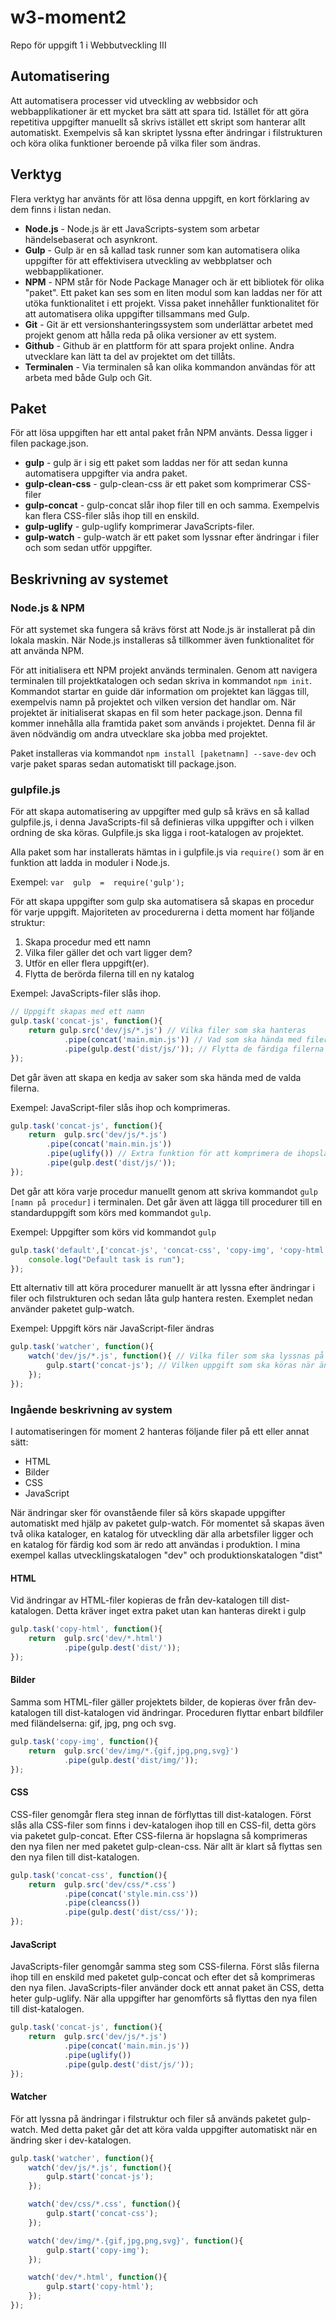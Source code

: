 # w3-moment2
Repo för uppgift 1 i Webbutveckling III

## Automatisering
Att automatisera processer vid utveckling av webbsidor och webbapplikationer är ett mycket bra sätt att spara tid. Istället för att göra repetitiva uppgifter manuellt så skrivs istället ett skript som hanterar allt automatiskt.
Exempelvis så kan skriptet lyssna efter ändringar i filstrukturen och köra olika funktioner beroende på vilka filer som ändras.
## Verktyg
Flera verktyg har använts för att lösa denna uppgift, en kort förklaring av dem finns i listan nedan.
* **Node.js** - Node.js är ett JavaScripts-system som arbetar händelsebaserat och asynkront.
* **Gulp** - Gulp är en så kallad task runner som kan automatisera olika uppgifter för att effektivisera utveckling av webbplatser och webbapplikationer.
* **NPM** - NPM står för Node Package Manager och är ett bibliotek för olika "paket". Ett paket kan ses som en liten modul som kan laddas ner för att utöka funktionalitet i ett projekt. Vissa paket innehåller funktionalitet för att automatisera olika uppgifter tillsammans med Gulp.
* **Git** - Git är ett versionshanteringssystem som underlättar arbetet med projekt genom att hålla reda på olika versioner av ett system.
* **Github** - Github är en plattform för att spara projekt online. Andra utvecklare kan lätt ta del av projektet om det tillåts.
* **Terminalen** - Via terminalen så kan olika kommandon användas för att arbeta med både Gulp och Git. 
## Paket
För att lösa uppgiften har ett antal paket från NPM använts. Dessa ligger i filen package.json.
* **gulp** - gulp är i sig ett paket som laddas ner för att sedan kunna automatisera uppgifter via andra paket. 
* **gulp-clean-css** - gulp-clean-css är ett paket som komprimerar CSS-filer
* **gulp-concat** - gulp-concat slår ihop filer till en och samma. Exempelvis kan flera CSS-filer slås ihop till en enskild.
* **gulp-uglify** - gulp-uglify komprimerar JavaScripts-filer.
* **gulp-watch** - gulp-watch är ett paket som lyssnar efter ändringar i filer och som sedan utför uppgifter.
## Beskrivning av systemet

### Node.js & NPM
För att systemet ska fungera så krävs först att Node.js är installerat på din lokala maskin. När Node.js installeras så tillkommer även funktionalitet för att använda NPM.

För att initialisera ett NPM projekt används terminalen. Genom att navigera terminalen till projektkatalogen och sedan skriva in kommandot `npm init`. Kommandot startar en guide där information om projektet kan läggas till, exempelvis namn på projektet och vilken version det handlar om. När projektet är initialiserat skapas en fil som heter package.json. Denna fil kommer innehålla alla framtida paket som används i projektet. Denna fil är även nödvändig om andra utvecklare ska jobba med projektet.

Paket installeras via kommandot `npm install [paketnamn] --save-dev` och varje paket sparas sedan automatiskt till package.json. 

### gulpfile.js
För att skapa automatisering av uppgifter med gulp så krävs en så kallad gulpfile.js, i denna JavaScripts-fil så definieras vilka uppgifter och i vilken ordning de ska köras. Gulpfile.js ska ligga i root-katalogen av projektet. 

Alla paket som har installerats hämtas in i gulpfile.js via `require()` som är en funktion att ladda in moduler i Node.js. 

Exempel: `var  gulp  =  require('gulp');`

För att skapa uppgifter som gulp ska automatisera så skapas en procedur för varje uppgift. Majoriteten av procedurerna i detta moment har följande struktur:
1. Skapa procedur med ett namn
2. Vilka filer gäller det och vart ligger dem?
3. Utför en eller flera uppgift(er).
4. Flytta de berörda filerna till en ny katalog

Exempel:  JavaScripts-filer slås ihop.
``` javascript 
// Uppgift skapas med ett namn
gulp.task('concat-js', function(){
	return gulp.src('dev/js/*.js') // Vilka filer som ska hanteras
			.pipe(concat('main.min.js')) // Vad som ska hända med filerna
			.pipe(gulp.dest('dist/js/')); // Flytta de färdiga filerna till annan katalog
});
```
Det går även att skapa en kedja av saker som ska hända med de valda filerna.

Exempel: JavaScript-filer slås ihop och komprimeras.
``` javascript
gulp.task('concat-js', function(){
	return  gulp.src('dev/js/*.js') 
		.pipe(concat('main.min.js'))
		.pipe(uglify()) // Extra funktion för att komprimera de ihopslagna js-filerna
		.pipe(gulp.dest('dist/js/'));
});
```
Det går att köra varje procedur manuellt genom att skriva kommandot `gulp [namn på procedur]` i terminalen. Det går även att lägga till procedurer till en standarduppgift som körs med kommandot `gulp`. 

Exempel: Uppgifter som körs vid kommandot `gulp`
``` javascript 
gulp.task('default',['concat-js', 'concat-css', 'copy-img', 'copy-html', 'watcher'], function() {
	console.log("Default task is run");
});
```
Ett alternativ till att köra procedurer manuellt är att lyssna efter ändringar i filer och filstrukturen och sedan låta gulp hantera resten. Exemplet nedan använder paketet gulp-watch.

Exempel: Uppgift körs när JavaScript-filer ändras

``` javascript
gulp.task('watcher', function(){
	watch('dev/js/*.js', function(){ // Vilka filer som ska lyssnas på
		gulp.start('concat-js'); // Vilken uppgift som ska köras när ändring sker
	});
});
```

### Ingående beskrivning av system
I automatiseringen för moment 2 hanteras följande filer på ett eller annat sätt: 
* HTML
* Bilder
* CSS
* JavaScript

När ändringar sker för ovanstående filer så körs skapade uppgifter automatiskt med hjälp av paketet gulp-watch.  För momentet så skapas även två olika kataloger, en katalog för utveckling där alla arbetsfiler ligger och en katalog för färdig kod som är redo att användas i produktion. I mina exempel kallas utvecklingskatalogen "dev" och produktionskatalogen "dist"

#### HTML 
Vid ändringar av HTML-filer kopieras de från dev-katalogen till dist-katalogen. Detta kräver inget extra paket utan kan hanteras direkt i gulp
``` javascript 
gulp.task('copy-html', function(){
	return  gulp.src('dev/*.html') 
			.pipe(gulp.dest('dist/')); 
});
```

#### Bilder
Samma som HTML-filer gäller projektets bilder, de kopieras över från dev-katalogen till dist-katalogen vid ändringar. Proceduren flyttar enbart bildfiler med filändelserna: gif, jpg, png och svg.
``` javascript 
gulp.task('copy-img', function(){
	return  gulp.src('dev/img/*.{gif,jpg,png,svg}')
			.pipe(gulp.dest('dist/img/'));
});
```
#### CSS
CSS-filer genomgår flera steg innan de förflyttas till dist-katalogen. Först slås alla CSS-filer som finns i dev-katalogen ihop till en CSS-fil, detta görs via paketet gulp-concat. Efter CSS-filerna är hopslagna så komprimeras den nya filen ner med paketet gulp-clean-css. När allt är klart så flyttas sen den nya filen till dist-katalogen.

``` javascript
gulp.task('concat-css', function(){
	return  gulp.src('dev/css/*.css')
			.pipe(concat('style.min.css'))
			.pipe(cleancss())
			.pipe(gulp.dest('dist/css/')); 
});
```

#### JavaScript
JavaScripts-filer genomgår samma steg som CSS-filerna. Först slås filerna ihop till en enskild med paketet gulp-concat och efter det så komprimeras den nya filen. JavaScripts-filer använder dock ett annat paket än CSS, detta heter gulp-uglify. När alla uppgifter har genomförts så flyttas den nya filen till dist-katalogen.

``` javascript
gulp.task('concat-js', function(){
	return  gulp.src('dev/js/*.js')
			.pipe(concat('main.min.js'))
			.pipe(uglify())
			.pipe(gulp.dest('dist/js/'));
});
```
#### Watcher
För att lyssna på ändringar i filstruktur och filer så används paketet gulp-watch. Med detta paket går det att köra valda uppgifter automatiskt när en ändring sker i dev-katalogen.

``` javascript
gulp.task('watcher', function(){
	watch('dev/js/*.js', function(){
		gulp.start('concat-js');
	});

	watch('dev/css/*.css', function(){
		gulp.start('concat-css');
	});

	watch('dev/img/*.{gif,jpg,png,svg}', function(){
		gulp.start('copy-img');
	});

	watch('dev/*.html', function(){
		gulp.start('copy-html');
	});
});
```

